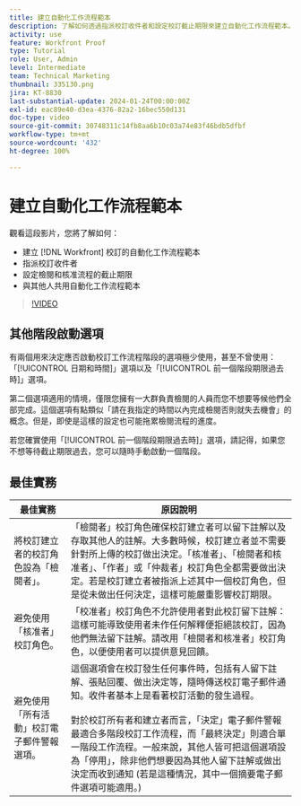 ```yaml
---
title: 建立自動化工作流程範本
description: 了解如何透過指派校訂收件者和設定校訂截止期限來建立自動化工作流程範本。接著與其他使用者共用範本。
activity: use
feature: Workfront Proof
type: Tutorial
role: User, Admin
level: Intermediate
team: Technical Marketing
thumbnail: 335130.png
jira: KT-8830
last-substantial-update: 2024-01-24T00:00:00Z
exl-id: eac89e40-d3ea-4376-82a2-16bec550d131
doc-type: video
source-git-commit: 30748311c14fb8aa6b10c03a74e83f46bdb5dfbf
workflow-type: tm+mt
source-wordcount: '432'
ht-degree: 100%

---
```


# 建立自動化工作流程範本

觀看這段影片，您將了解如何：

* 建立 [!DNL  Workfront] 校訂的自動化工作流程範本
* 指派校訂收件者
* 設定檢閱和核准流程的截止期限
* 與其他人共用自動化工作流程範本

>[!VIDEO](https://video.tv.adobe.com/v/335130/?quality=12&learn=on)

## 其他階段啟動選項

有兩個用來決定應否啟動校訂工作流程階段的選項極少使用，甚至不曾使用：「[!UICONTROL 日期和時間]」選項以及「[!UICONTROL 前一個階段期限過去時]」選項。

第二個選項適用的情境，僅限您擁有一大群負責檢閱的人員而您不想要等候他們全部完成。這個選項有點類似「請在我指定的時間以內完成檢閱否則就失去機會」的概念。但是，即使是這樣的設定也可能拖累檢閱流程的進度。

若您確實使用「[!UICONTROL 前一個階段期限過去時]」選項，請記得，如果您不想等待截止期限過去，您可以隨時手動啟動一個階段。

## 最佳實務

| 最佳實務 | 原因說明 |
|---|---|
| 將校訂建立者的校訂角色設為「檢閱者」。 | 「檢閱者」校訂角色確保校訂建立者可以留下註解以及存取其他人的註解。大多數時候，校訂建立者並不需要針對所上傳的校訂做出決定。「核准者」、「檢閱者和核准者」、「作者」或「仲裁者」校訂角色全都需要做出決定。若是校訂建立者被指派上述其中一個校訂角色，但是從未做出任何決定，這樣可能嚴重影響校訂期限。 |
| 避免使用「核准者」校訂角色。 | 「校准者」校訂角色不允許使用者對此校訂留下註解：這樣可能導致使用者未作任何解釋便拒絕該校訂，因為他們無法留下註解。請改用「檢閱者和核准者」校訂角色，以便使用者可以提供意見回饋。 |
| 避免使用「所有活動」校訂電子郵件警報選項。 | 這個選項會在校訂發生任何事件時，包括有人留下註解、張貼回覆、做出決定等，隨時傳送校訂電子郵件通知。收件者基本上是看著校訂活動的發生過程。<br><br>對於校訂所有者和建立者而言，「決定」電子郵件警報最適合多階段校訂工作流程，而「最終決定」則適合單一階段工作流程。一般來說，其他人皆可把這個選項設為「停用」，除非他們想要因為其他人留下註解或做出決定而收到通知 (若是這種情況，其中一個摘要電子郵件選項可能適用。) |
